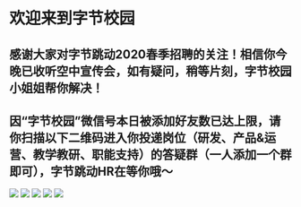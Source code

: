 # 欢迎来到字节校园  
## 感谢大家对字节跳动2020春季招聘的关注！相信你今晚已收听空中宣传会，如有疑问，稍等片刻，字节校园小姐姐帮你解决！  
## 因“字节校园”微信号本日被添加好友数已达上限，请你扫描以下二维码进入你投递岗位（研发、产品&运营、教学教研、职能支持）的答疑群（一人添加一个群即可），字节跳动HR在等你哦～  
![](./WechatIMG146.jpeg)
![](./WechatIMG147.png)
![](./WechatIMG148.png)
![](./WechatIMG149.png)
![](./WechatIMG151.jpeg)
